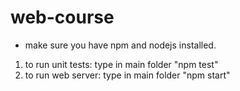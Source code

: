 # web-course

* make sure you have npm and nodejs installed.

1. to run unit tests: type in main folder "npm test"
2. to run web server: type in main folder "npm start"
